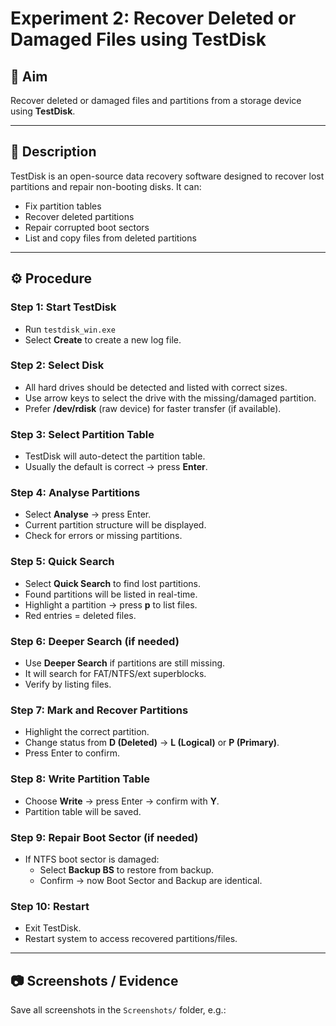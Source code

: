 # Experiment 2: Recover Deleted or Damaged Files using TestDisk

## 🎯 Aim
Recover deleted or damaged files and partitions from a storage device using **TestDisk**.

---

## 📝 Description
TestDisk is an open-source data recovery software designed to recover lost partitions and repair non-booting disks. It can:

- Fix partition tables
- Recover deleted partitions
- Repair corrupted boot sectors
- List and copy files from deleted partitions

---

## ⚙️ Procedure

### Step 1: Start TestDisk
- Run `testdisk_win.exe`
- Select **Create** to create a new log file.

### Step 2: Select Disk
- All hard drives should be detected and listed with correct sizes.
- Use arrow keys to select the drive with the missing/damaged partition.
- Prefer **/dev/rdisk** (raw device) for faster transfer (if available).

### Step 3: Select Partition Table
- TestDisk will auto-detect the partition table.
- Usually the default is correct → press **Enter**.

### Step 4: Analyse Partitions
- Select **Analyse** → press Enter.
- Current partition structure will be displayed.
- Check for errors or missing partitions.

### Step 5: Quick Search
- Select **Quick Search** to find lost partitions.
- Found partitions will be listed in real-time.
- Highlight a partition → press **p** to list files.
- Red entries = deleted files.

### Step 6: Deeper Search (if needed)
- Use **Deeper Search** if partitions are still missing.
- It will search for FAT/NTFS/ext superblocks.
- Verify by listing files.

### Step 7: Mark and Recover Partitions
- Highlight the correct partition.
- Change status from **D (Deleted)** → **L (Logical)** or **P (Primary)**.
- Press Enter to confirm.

### Step 8: Write Partition Table
- Choose **Write** → press Enter → confirm with **Y**.
- Partition table will be saved.

### Step 9: Repair Boot Sector (if needed)
- If NTFS boot sector is damaged:
  - Select **Backup BS** to restore from backup.
  - Confirm → now Boot Sector and Backup are identical.

### Step 10: Restart
- Exit TestDisk.
- Restart system to access recovered partitions/files.

---

## 📷 Screenshots / Evidence

Save all screenshots in the `Screenshots/` folder, e.g.:

